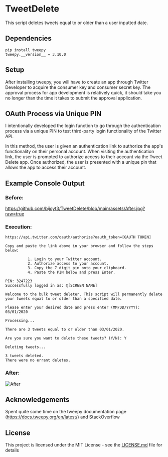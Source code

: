 # TweetDelete
This script deletes tweets equal to or older than a user inputted date.

## Dependencies

```
pip install tweepy
tweepy.__version__ = 3.10.0
```

## Setup

After installing tweepy, you will have to create an app through Twitter Developer to acquire the consumer key and consumer secret key. The approval process for app development is relatively quick, it should take you no longer than the time it takes to submit the approval application. 

## OAuth Process via Unique PIN

I intentionally developed the login function to go through the authentication process via a unique PIN to test third-party login functionality of the Twitter API. 

In this method, the user is given an authentication link to authorize the app's functionality on their personal account. When visiting the authentication link, the user is prompted to authorize access to their account via the Tweet Delete app. Once authorized, the user is presented with a unique pin that allows the app to access their account. 

## Example Console Output

### Before:

https://github.com/bijoyt3/TweetDelete/blob/main/assets/After.jpg?raw=true

### Execution:

```
https://api.twitter.com/oauth/authorize?oauth_token=[OAUTH TOKEN]

Copy and paste the link above in your browser and follow the steps below:

          1. Login to your Twitter account.
          2. Authorize access to your account.
          3. Copy the 7 digit pin onto your clipboard.
          4. Paste the PIN below and press Enter.

PIN: 3247223
Successfully logged in as: @[SCREEN NAME]

Welcome to the bulk tweet deleter. This script will permanently delete your tweets equal to or older than a specified date.

Please enter your desired date and press enter (MM/DD/YYYY): 03/01/2020

Processing...

There are 3 tweets equal to or older than 03/01/2020. 

Are you sure you want to delete these tweets? (Y/N): Y

Deleting tweets...

3 tweets deleted.
There were no errant deletes.
```
### After:

![After]("https://github.com/bijoyt3/TweetDelete/blob/main/assets/Before.jpg?raw=true")

## Acknowledgements
Spent quite some time on the tweepy documentation page (https://docs.tweepy.org/en/latest/) and StackOverflow

## License

This project is licensed under the MIT License - see the [LICENSE.md](LICENSE.md) file for details
